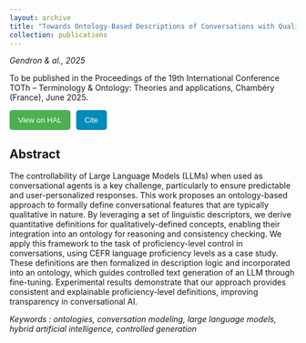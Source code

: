 ```yaml
---
layout: archive
title: "Towards Ontology-Based Descriptions of Conversations with Qualitatively-Defined Concepts"
collection: publications
---
```


_Gendron & al., 2025_
    
To be published in the Proceedings of the 19th International Conference TOTh – Terminology & Ontology: Theories and applications, Chambéry (France), June 2025.

<style>
    form button {
        background-color: #4CAF50; /* Green background color */
        color: white; /* White text color */
        padding: 10px 15px; /* Padding inside the button */
        border: none; /* No border */
        border-radius: 5px; /* Rounded corners */
        cursor: pointer; /* Cursor style on hover */
    }

    /* Style for the second button */
    form:nth-child(2) button {
        background-color: #008CBA; /* Blue background color */
    }

     /* Style for the third button */
    form:nth-child(3) button {
        background-color: #A32CC4; /* Purple background color */
    }
</style>

<td>
    <nobr>
<form style="float: left; width=150px; margin-right: 10px" action="https://hal.science/hal-05240495" method="get" target="_blank"><button type="submit">View on HAL</button></form> 
<form style="float: none; width=150px; margin-right: 10px" action="https://B-Gendron.github.io/files/ref_toth.txt" method="get" target="_blank"><button type="submit">Cite</button></form>
    </nobr>
</td>

## Abstract

The controllability of Large Language Models (LLMs) when used as conversational agents is a key challenge, particularly to ensure predictable and user-personalized responses. This work proposes an ontology-based approach to formally define conversational features that are typically qualitative in nature. By leveraging a set of linguistic descriptors, we derive quantitative definitions for qualitatively-defined concepts, enabling their integration into an ontology for reasoning and consistency checking. We apply this framework to the task of proficiency-level control in conversations, using CEFR language proficiency levels as a case study. These definitions are then formalized in description logic and incorporated into an ontology, which guides controlled text generation of an LLM through fine-tuning. Experimental results demonstrate that our approach provides consistent and explainable proficiency-level definitions, improving transparency in conversational AI. 

*Keywords : ontologies, conversation modeling, large language models, hybrid artificial intelligence, controlled generation*
